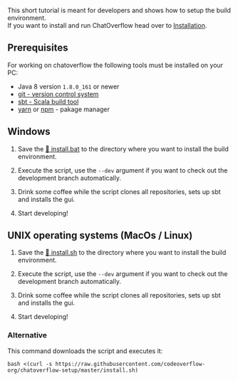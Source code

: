 This short tutorial is meant for developers and shows how to setup the build environment.  
If you want to install and run ChatOverflow head over to [Installation](usage/Installation.md).

## Prerequisites

For working on chatoverflow the following tools must be installed on your PC:

* Java 8 version `1.8.0_161` or newer
* [git - version control system](https://git-scm.com/downloads) 
* [sbt - Scala build tool](https://www.scala-sbt.org/download.html)
* [yarn](https://yarnpkg.com/) or [npm](https://www.npmjs.com/get-npm)  - pakage manager

## Windows

1. Save the [📄 install.bat](https://raw.githubusercontent.com/codeoverflow-org/chatoverflow-setup/master/install.bat) to the directory where you want to install the build environment.

2. Execute the script, use the `--dev` argument if you want to check out the development branch automatically.

3. Drink some coffee while the script clones all repositories, sets up sbt and installs the gui.

4. Start developing!

## UNIX operating systems (MacOs / Linux)

1. Save the [📄 install.sh](https://raw.githubusercontent.com/codeoverflow-org/chatoverflow-setup/master/install.sh) to the directory where you want to install the build environment.

2. Execute the script, use the `--dev` argument if you want to check out the development branch automatically.

3. Drink some coffee while the script clones all repositories, sets up sbt and installs the gui.

4. Start developing!

### Alternative

This command downloads the script and executes it: 
```shell script
bash <(curl -s https://raw.githubusercontent.com/codeoverflow-org/chatoverflow-setup/master/install.sh)
```
